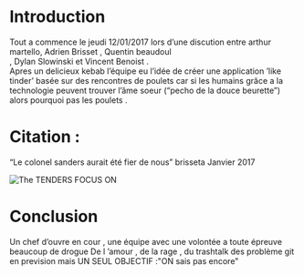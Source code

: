 <h1 id="introduction">Introduction</h1>
<p>Tout a commence le jeudi 12/01/2017 lors d’une discution entre arthur martello, Adrien Brisset , Quentin beaudoul<br/>, Dylan Slowinski et Vincent Benoist .<br/>
Apres un delicieux kebab l’équipe eu l’idée de créer une application ’like tinder’ basée sur des rencontres de poulets car si les humains grâce a la technologie peuvent trouver l’âme soeur (“pecho de la douce beurette”) alors pourquoi pas les poulets .</p>
<h1 id="citation">Citation : </h1><p>“Le colonel sanders aurait été fier de nous” brisseta Janvier 2017</p><p><img src="http://stock.wikimini.org/w/images/b/b2/Poule-134.jpg" title="UN POULET" alt="The TENDERS FOCUS ON" />
</p>
<h1 id="conclusion">Conclusion</h1>
<p>Un chef d’ouvre en cour , une équipe avec une volontée a toute épreuve beaucoup de drogue De l ’amour , de la rage , du trashtalk des problème git en prevision mais UN SEUL OBJECTIF :"ON sais pas encore"</p>
                    

